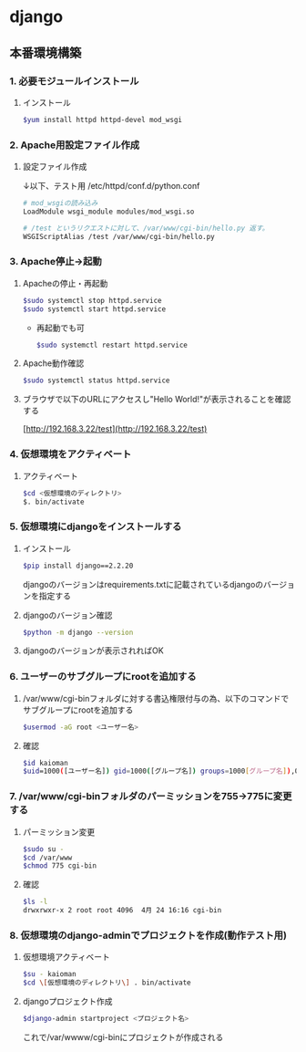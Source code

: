 # django

## 本番環境構築

### 1. 必要モジュールインストール

  1. インストール

      ```bash
      $yum install httpd httpd-devel mod_wsgi
      ```

### 2. Apache用設定ファイル作成

  1. 設定ファイル作成

      ↓以下、テスト用 /etc/httpd/conf.d/python.conf

      ```sh
      # mod_wsgiの読み込み
      LoadModule wsgi_module modules/mod_wsgi.so

      # /test というリクエストに対して、/var/www/cgi-bin/hello.py 返す。
      WSGIScriptAlias /test /var/www/cgi-bin/hello.py
      ```

### 3. Apache停止→起動

  1. Apacheの停止・再起動

      ```bash
      $sudo systemctl stop httpd.service
      $sudo systemctl start httpd.service
      ```

      * 再起動でも可

        ```bash
        $sudo systemctl restart httpd.service
        ```

  2. Apache動作確認

      ```bash
      $sudo systemctl status httpd.service
      ```

  3. ブラウザで以下のURLにアクセスし"Hello World!"が表示されることを確認する

      [http://192.168.3.22/test](http://192.168.3.22/test)

### 4. 仮想環境をアクティベート

  1. アクティベート

      ```bash
      $cd <仮想環境のディレクトリ>
      $. bin/activate
      ```

### 5. 仮想環境にdjangoをインストールする

  1. インストール

      ```bash
      $pip install django==2.2.20
      ```

      djangoのバージョンはrequirements.txtに記載されているdjangoのバージョンを指定する

  2. djangoのバージョン確認

      ```bash
      $python -m django --version
      ```

  3. djangoのバージョンが表示されればOK

### 6. ユーザーのサブグループにrootを追加する

  1. /var/www/cgi-binフォルダに対する書込権限付与の為、以下のコマンドでサブグループにrootを追加する

      ```bash
      $usermod -aG root <ユーザー名>
      ```

  2. 確認

      ```bash
      $id kaioman
      $uid=1000([ユーザー名]) gid=1000([グループ名]) groups=1000[グループ名]),0(root),1001([グループ名])
      ```

### 7. /var/www/cgi-binフォルダのパーミッションを755→775に変更する

  1. パーミッション変更
  
      ```bash
      $sudo su -
      $cd /var/www
      $chmod 775 cgi-bin
      ```

  2. 確認

      ```bash
      $ls -l
      drwxrwxr-x 2 root root 4096  4月 24 16:16 cgi-bin
      ```

### 8. 仮想環境のdjango-adminでプロジェクトを作成\(動作テスト用\)

  1. 仮想環境アクティベート

      ```sh
      $su - kaioman 
      $cd \[仮想環境のディレクトリ\] . bin/activate 
      ```

  2. djangoプロジェクト作成

      ```sh
      $django-admin startproject <プロジェクト名>
      ```

      これで/var/wwww/cgi-binにプロジェクトが作成される
